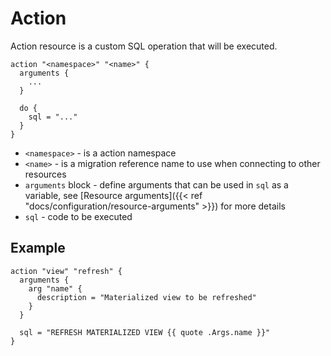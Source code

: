 ---
---

# Action

Action resource is a custom SQL operation that will be executed.

```hcl
action "<namespace>" "<name>" {
  arguments {
    ...
  }

  do {
    sql = "..."
  }
}
```

- `<namespace>` - is a action namespace
- `<name>` - is a migration reference name to use when connecting to other resources
- `arguments` block - define arguments that can be used in `sql` as a variable, see [Resource arguments]({{< ref "docs/configuration/resource-arguments" >}}) for more details
- `sql` - code to be executed

## Example

```hcl
action "view" "refresh" {
  arguments {
    arg "name" {
      description = "Materialized view to be refreshed"
    }
  }

  sql = "REFRESH MATERIALIZED VIEW {{ quote .Args.name }}"
}
```

